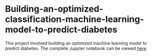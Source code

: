 # Building-an-optimized-classification-machine-learning-model-to-predict-diabetes

This project involved building an optimized machine learning model to predict  diabetes. The complete Jupyter notebook can be viewed [here]( https://github.com/GhareebM-Analyst/Building-an-optimized-classification-machine-learning-model-to-predict-diabetes-/blob/main/diabetes-project.ipynb).
